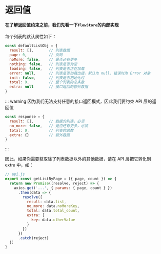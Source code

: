 # 返回值

#### 在了解返回值约束之前，我们先看一下`FlowStore`的内部实现

每个列表的默认属性如下：

```javascript
const defaultListObj = {
  result: [],       // 列表数据
  page: 0,          // 页码
  noMore: false,    // 是否还有更多
  nothing: false,   // 列表是否为空
  loading: false,   // 列表是否正在加载
  error: null,      // 列表是否加载出错，默认为 null，错误时为 Error 对象
  init: false,      // 列表是否初始化过
  total: 0,         // 整个列表的总条数
  extra: null       // 接口返回的额外数据
}
```

::: warning 因为我们无法支持任意的接口返回模式，因此我们要约束 API 层的返回值
```javascript
const response = {
  result: [],       // 数据的列表，必须
  no_more: false,   // 是否还有更多，必须
  total: 0,         // 列表的总数
  extra: {}         // 额外数据
}
```
:::

因此，如果你需要获取除了列表数据以外的其他数据，请在 API 层把它转化到 extra 中，如：
```javascript
// api.js
export const getListByPage = ({ page, count }) => {
  return new Promise((resolve, reject) => {
    axios.get('...', { params: { page, count } })
      .then(data => {
        resolve({
          result: data.list,
          no_more: data.noMoreKey,
          total: data.total_count,
          extra: {
            key: data.otherValue
          }
        })
      })
      .catch(reject)
  })
}
```
